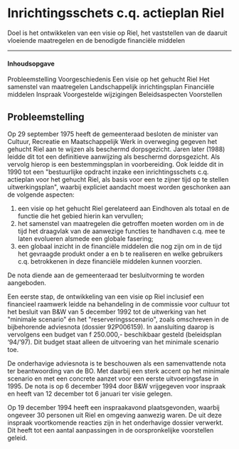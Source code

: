 # Inrichtingsschets c.q. actieplan Riel
Doel is het ontwikkelen van een visie op Riel, het vaststellen van de daaruit vloeiende maatregelen en de benodigde financiële middelen

---
#### Inhoudsopgave
Probleemstelling
Voorgeschiedenis
Een visie op het gehucht Riel
Het samenstel van maatregelen
Landschappelijk inrichtingsplan
Financiële middelen
Inspraak
Voorgestelde wijzigingen
Beleidsaspecten
Voorstellen

## Probleemstelling
Op 29 september 1975 heeft de gemeenteraad besloten de minister van Cultuur, Recreatie en Maatschappelijk Werk in overweging gegeven het gehucht Riel aan te wijzen als beschermd dorpsgezicht. Jaren later (1988) leidde dit tot een definitieve aanwijzing als beschermd dorpsgezicht. Als vervolg hierop is een bestemmingsplan in voorbereiding. Ook leidde dit in 1990 tot een "bestuurlijke opdracht inzake een inrichtingsschets c.q. actieplan voor het gehucht Riel, als basis voor een te zijner tijd op te stellen uitwerkingsplan", waarbij expliciet aandacht moest worden geschonken aan de volgende aspecten:

1. een visie op het gehucht Riel gerelateerd aan Eindhoven als totaal en de functie die het gebied hierin kan vervullen;
2. het samenstel van maatregelen die getroffen moeten worden om in de tijd het draagvlak van de aanwezige functies te handhaven c.q. mee te laten evolueren alsmede een globale fasering;
3. een globaal inzicht in de financiële middelen die nog zijn om in de tijd het gevraagde produkt onder a en b te realiseren en welke gebruikers c.q. betrokkenen in deze financiële middelen kunnen voorzien.

De nota diende aan de gemeenteraad ter besluitvorming te worden aangeboden.

Een eerste stap, de ontwikkeling van een visie op Riel inclusief een financieel raamwerk leidde na behandeling in de commissie voor cultuur tot het besluit van B&W van 5 december 1992 tot de uitwerking van het "minimale scenario" én het "reserveringsscenario", zoals omschreven in de bijbehorende adviesnota (dossier 92P006159). In aansluiting daarop is vervolgens een budget van f 250.000,- beschikbaar gesteld (beleidsplan ‘94/’97). Dit budget staat alleen de uitvoering van het minimale scenario toe.

De onderhavige adviesnota is te beschouwen als een samenvattende nota ter beantwoording van de BO. Met daarbij een sterk accent op het minimale scenario en met een concrete aanzet voor een eerste uitvoeringsfase in 1995. De nota is op 6 december 1994 door B&W vrijgegeven voor inspraak en heeft van 12 december tot 6 januari ter visie gelegen.

Op 19 december 1994 heeft een inspraakavond plaatsgevonden, waarbij ongeveer 30 personen uit Riel en omgeving aanwezig waren. De uit deze inspraak voortkomende reacties zijn in het onderhavige dossier verwerkt. Dit heeft tot een aantal aanpassingen in de oorspronkelijke voorstellen geleid.

